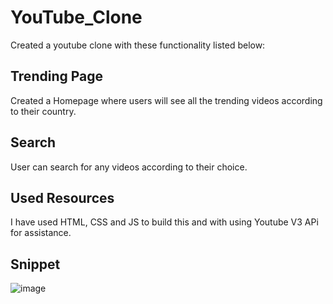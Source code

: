# YouTube_Clone
Created a youtube clone with these functionality listed below:
## Trending Page
Created a Homepage where users will see all the trending videos according to their country.
## Search
User can search for any videos according to their choice.
## Used Resources
I have used HTML, CSS and JS to build this and with using Youtube V3 APi for assistance.
## Snippet
![image](https://user-images.githubusercontent.com/65751330/171203608-18cf5430-fdcd-4e2e-8be3-a3fd0c3e5396.png)

